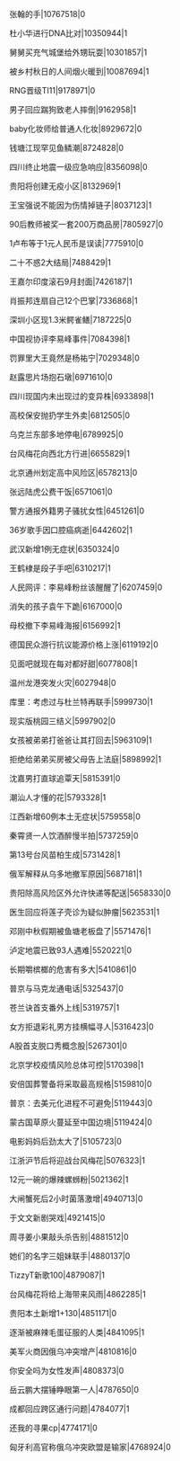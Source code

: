 张翰的手|10767518|0

杜小华进行DNA比对|10350944|1

舅舅买充气城堡给外甥玩耍|10301857|1

被乡村秋日的人间烟火暖到|10087694|1

RNG晋级TI11|9178971|0

男子回应踹狗致老人摔倒|9162958|1

baby化妆师给普通人化妆|8929672|0

钱塘江现罕见鱼鳞潮|8724828|0

四川终止地震一级应急响应|8356098|0

贵阳将创建无疫小区|8132969|1

王宝强说不能因为伤情掉链子|8037123|1

90后教师被奖一套200万商品房|7805927|0

1卢布等于1元人民币是误读|7775910|0

二十不惑2大结局|7488429|1

王嘉尔印度滚石9月封面|7426187|1

肖振邦连扇自己12个巴掌|7336868|1

深圳小区现1.3米鳄雀鳝|7187225|0

中国视协评李易峰事件|7084398|1

罚罪里大王竟然是杨祐宁|7029348|0

赵露思片场抱石墩|6971610|0

四川现国内未出现过的变异株|6933898|1

高校保安抛扔学生外卖|6812505|0

乌克兰东部多地停电|6789925|0

台风梅花向西北方行进|6655829|1

北京通州划定高中风险区|6578213|0

张远陆虎公费干饭|6571061|0

警方通报外籍男子骚扰女性|6451261|0

36岁歌手因口腔癌病逝|6442602|1

武汉新增1例无症状|6350324|0

王鹤棣是段子手吧|6310217|1

人民网评：李易峰粉丝该醒醒了|6207459|0

消失的孩子袁午下跪|6167000|0

母校撤下李易峰海报|6156992|1

德国民众游行抗议能源价格上涨|6119192|0

见面吧就现在每对都好甜|6077808|1

温州龙港突发火灾|6027948|0

库里：考虑过与杜兰特再联手|5999730|1

现实版桃园三结义|5997902|0

女孩被弟弟打爸爸让其打回去|5963109|1

拒绝给弟弟买房被父母告上法庭|5898992|1

沈嘉男打直球追覃天|5815391|0

潮汕人才懂的花|5793328|1

江西新增60例本土无症状|5759558|0

秦霄贤一人饮酒醉慢半拍|5737259|0

第13号台风苗柏生成|5731428|1

俄军解释从乌多地撤军原因|5687181|1

贵阳除高风险区外允许快递等配送|5658330|0

医生回应将莲子壳诊为疑似肿瘤|5623531|1

邓刚中秋假期被鱼塘老板盘了|5571476|1

泸定地震已致93人遇难|5520221|0

长期嚼槟榔的危害有多大|5410861|0

普京与马克龙通电话|5325437|0

苍兰诀首支番外上线|5319757|1

女方拒退彩礼男方挂横幅寻人|5316423|0

A股首支脱口秀概念股|5267301|0

北京学校疫情风险总体可控|5170398|1

安倍国葬警备将采取最高规格|5159810|0

普京：去美元化进程不可避免|5119443|0

蒙古国草原火蔓延至中国边境|5119424|0

电影妈妈后劲太大了|5105723|0

江浙沪节后将迎战台风梅花|5076323|1

12元一碗的爆辣螺蛳粉|5021362|1

大闸蟹死后2小时菌落激增|4940713|0

于文文新剧哭戏|4921415|0

周寻姜小果敲头杀告别|4881512|0

她们的名字三姐妹联手|4880137|0

TizzyT新歌100|4879087|1

台风梅花将给上海带来风雨|4862285|1

贵阳本土新增1+130|4851171|0

逐渐被麻辣毛蛋征服的人类|4841095|1

美军火商因俄乌冲突增产|4810816|0

你安全吗为女性发声|4808373|0

岳云鹏大摆锤睁眼第一人|4787650|0

成都回应跨区通行问题|4784077|1

还我的寻果cp|4774171|0

匈牙利高官称俄乌冲突欧盟是输家|4768924|0

